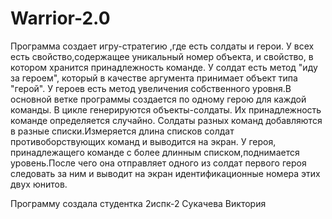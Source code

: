 # Warrior-2.0
Программа создает игру-стратегию ,где есть солдаты и герои. У всех есть свойство,содержащее уникальный номер объекта, и свойство, в котором хранится принадлежность команде. У солдат есть метод "иду за героем", который в качестве аргумента принимает объект типа "герой". У героев есть метод увеличения собственного уровня.В основной ветке программы создается по одному герою для каждой команды. В цикле генерируются объекты-солдаты. Их принадлежность команде определяется случайно. Солдаты разных команд добавляются в разные списки.Измеряется длина списков солдат противоборствующих команд и выводится на экран. У героя, принадлежащего команде с более длинным списком,поднимается уровень.После чего она отправляет одного из солдат первого героя следовать за ним и выводит на экран идентификационные номера этих двух юнитов.

Программу создала студентка 2испк-2 Сукачева Виктория
